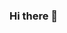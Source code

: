 ### Hi there 👋

<!--
**AWildAndrewX/AWildAndrewX** is da best men B)

Here's my about me nerds:

- 🔭 I’m currently working on XBot (My Discord Bot) 🤖
- 🌱 I’m currently learning Discord.JS v13 😎
- 🤔 I’m looking for help with XBot (My Discord Bot) 🤖
- 💬 Ask me about 
- 📫 How to reach me: By doing following me its really good 😄
- 😄 Pronouns: He/Him 👦
- ⚡ Fun fact: I love burgers and chilidogs, I also like vegetables lol XD 🍔
